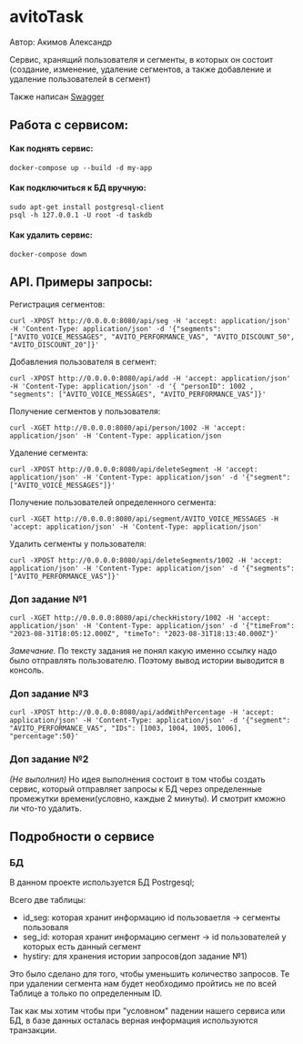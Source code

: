 # avitoTask
Автор: Акимов Александр

Cервис, хранящий пользователя и сегменты, в которых он состоит (создание, изменение, удаление сегментов, а также добавление и удаление пользователей в сегмент)

Также написан [Swagger](https://github.com/brokensm1le/avitoTask/blob/main/spec.yaml)


## Работа с сервисом:

#### Как поднять сервис:

```
docker-compose up --build -d my-app
```

#### Kак подключиться к БД вручную:

```
sudo apt-get install postgresql-client
psql -h 127.0.0.1 -U root -d taskdb
```

#### Как удалить сервис:

```
docker-compose down
```



## API. Примеры запросы:

Регистрация сегментов:
```
curl -XPOST http://0.0.0.0:8080/api/seg -H 'accept: application/json' -H 'Content-Type: application/json' -d '{"segments": ["AVITO_VOICE_MESSAGES", "AVITO_PERFORMANCE_VAS", "AVITO_DISCOUNT_50", "AVITO_DISCOUNT_20"]}'
```

Добавления пользователя в сегмент:
```
curl -XPOST http://0.0.0.0:8080/api/add -H 'accept: application/json' -H 'Content-Type: application/json' -d '{ "personID": 1002 , "segments": ["AVITO_VOICE_MESSAGES", "AVITO_PERFORMANCE_VAS"]}'
```

Получение сегментов у пользователя:
```
curl -XGET http://0.0.0.0:8080/api/person/1002 -H 'accept: application/json' -H 'Content-Type: application/json
```

Удаление сегмента:
```
curl -XPOST http://0.0.0.0:8080/api/deleteSegment -H 'accept: application/json' -H 'Content-Type: application/json' -d '{"segment": ["AVITO_VOICE_MESSAGES"]}'
```

Получение пользователей определенного сегмента:
```
curl -XGET http://0.0.0.0:8080/api/segment/AVITO_VOICE_MESSAGES -H 'accept: application/json' -H 'Content-Type: application/json'
```

Удалить сегменты у пользователя:

```
curl -XPOST http://0.0.0.0:8080/api/deleteSegments/1002 -H 'accept: application/json' -H 'Content-Type: application/json' -d '{"segments": ["AVITO_PERFORMANCE_VAS"]}'
```

### Доп задание №1

```
curl -XGET http://0.0.0.0:8080/api/checkHistory/1002 -H 'accept: application/json' -H 'Content-Type: application/json' -d '{"timeFrom": "2023-08-31T18:05:12.000Z", "timeTo": "2023-08-31T18:13:40.000Z"}'
```

*Замечание.* По тексту задания не понял какую именно ссылку надо было отправлять пользователю. Поэтому вывод истории выводится в консоль.


### Доп задание №3

```
curl -XPOST http://0.0.0.0:8080/api/addWithPercentage -H 'accept: application/json' -H 'Content-Type: application/json' -d '{"segment": "AVITO_PERFORMANCE_VAS", "IDs": [1003, 1004, 1005, 1006], "percentage":50}'
```

### Доп задание №2

*(Не выполнил)* Но идея выполнения состоит в том чтобы создать сервис, который отправляет запросы к БД через определенные промежутки времени(условно, каждые 2 минуты). И смотрит кможно ли что-то удалить.

## Подробности о сервисе

### БД
В данном проекте используется БД Postrgesql;

Всего две таблицы:  
 - id_seg: которая хранит информацию id пользоваетля -> сегменты пользоваля
 - seg_id: которая хранит информацию сегмент -> id пользователей у которых есть данный сегмент
 - hystiry: для хранения истории запросов(доп задание №1)

Это было сделано для того, чтобы уменьшить количество запросов. Те при удалении сегмента нам будет необходимо пройтись не по всей Таблице а только по определенным ID.

Так как мы хотим чтобы при "условном" падении нашего сервиса или БД, в базе данных осталась верная информация используются транзакции.
